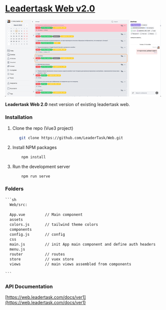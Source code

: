 # [Leadertask Web v2.0](https://app.leadertask.ru)

[![Leadertask Web v2.0](images/leadertask_web2.png)](https://app.leadertask.ru)

**Leadertask Web 2.0** next version of existing leadertask web.

### Installation

1. Clone the repo (Vue3 project)
   ```sh
      git clone https://github.com/LeaderTask/Web.git
    ```
2. Install NPM packages
    ```sh
        npm install
    ```
3. Run the development server 
    ```sh
        npm run serve 
    ```
### Folders 
    ```sh
      Web/src:

      App.vue         // Main component
      assets
      colors.js       // tailwind theme colors 
      components      
      config.js       // config
      css
      main.js         // init App main component and define auth headers
      menu.js         
      router          // routes
      store           // vuex store
      views           // main views assembled from components

    ```
### API Documentation 
[https://web.leadertask.com/docs/ver1](https://web.leadertask.com/docs/ver1)
